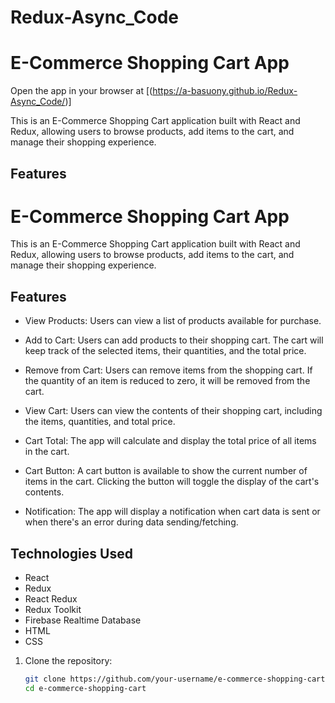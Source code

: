 # Redux-Async_Code
# E-Commerce Shopping Cart App

Open the app in your browser at [(https://a-basuony.github.io/Redux-Async_Code/)]

This is an E-Commerce Shopping Cart application built with React and Redux, allowing users to browse products, add items to the cart, and manage their shopping experience.

## Features
# E-Commerce Shopping Cart App

This is an E-Commerce Shopping Cart application built with React and Redux, allowing users to browse products, add items to the cart, and manage their shopping experience.

## Features

- View Products: Users can view a list of products available for purchase.

- Add to Cart: Users can add products to their shopping cart. The cart will keep track of the selected items, their quantities, and the total price.

- Remove from Cart: Users can remove items from the shopping cart. If the quantity of an item is reduced to zero, it will be removed from the cart.

- View Cart: Users can view the contents of their shopping cart, including the items, quantities, and total price.

- Cart Total: The app will calculate and display the total price of all items in the cart.

- Cart Button: A cart button is available to show the current number of items in the cart. Clicking the button will toggle the display of the cart's contents.

- Notification: The app will display a notification when cart data is sent or when there's an error during data sending/fetching.

## Technologies Used

- React
- Redux
- React Redux
- Redux Toolkit
- Firebase Realtime Database
- HTML
- CSS



1. Clone the repository:

   ```bash
   git clone https://github.com/your-username/e-commerce-shopping-cart.git
   cd e-commerce-shopping-cart
